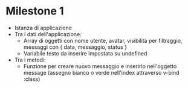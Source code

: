 # Milestone 1

- Istanza di applicazione
- Tra i dati dell'applicazione:
    - Array di oggetti con nome utente, avatar, visibilità per filtraggio, messaggi con { data, messaggio, status }
    - Variabile testo da inserire impostata su undefined
- Tra i metodi:
    - Funzione per creare nuovo messaggio e inserirlo nell'oggetto message (assegno bianco o verde nell'index attraverso v-bind :class)
